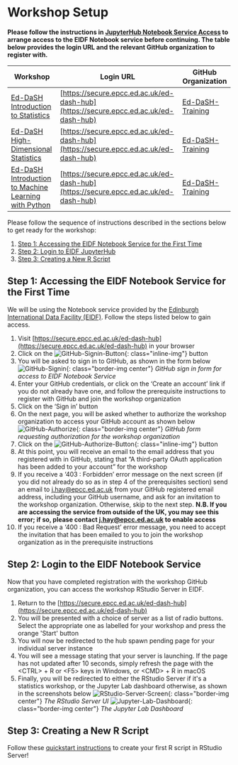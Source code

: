 # Workshop Setup

**Please follow the instructions in [JupyterHub Notebook Service Access](/eidf-docs/access/workshops/jhub-git#ed-dash-workshops)
to arrange access to the EIDF Notebook service before continuing. The table below provides the login URL and the relevant
GitHub organization to register with.**

| Workshop                                                                                                              | Login URL                                                                            | GitHub Organization                                     |
|-----------------------------------------------------------------------------------------------------------------------|--------------------------------------------------------------------------------------|---------------------------------------------------------|
| [Ed-DaSH Introduction to Statistics](https://edcarp.github.io/2022-05-03_ed-dash_intro-statistics)                    | [https://secure.epcc.ed.ac.uk/ed-dash-hub](https://secure.epcc.ed.ac.uk/ed-dash-hub) | [Ed-DaSH-Training](https://github.com/Ed-DaSH-Training) |
| [Ed-DaSH High-Dimensional Statistics](https://edcarp.github.io/2022-05-17_ed-dash_high-dim-stats)                     | [https://secure.epcc.ed.ac.uk/ed-dash-hub](https://secure.epcc.ed.ac.uk/ed-dash-hub) | [Ed-DaSH-Training](https://github.com/Ed-DaSH-Training) |
| [Ed-DaSH Introduction to Machine Learning with Python](https://edcarp.github.io/2022-08-23_ed-dash_machine_learning/) | [https://secure.epcc.ed.ac.uk/ed-dash-hub](https://secure.epcc.ed.ac.uk/ed-dash-hub) | [Ed-DaSH-Training](https://github.com/Ed-DaSH-Training) |

Please follow the sequence of instructions described in the sections below to get ready for the workshop:

1. [Step 1: Accessing the EIDF Notebook Service for the First Time](#step-1-accessing-the-eidf-notebook-service-for-the-first-time)
1. [Step 2: Login to EIDF JupyterHub](#step-2-login-to-the-eidf-notebook-service)
1. [Step 3: Creating a New R Script](#step-3-creating-a-new-r-script)

## Step 1: Accessing the EIDF Notebook Service for the First Time

We will be using the Notebook service provided by the [Edinburgh International Data Facility
(EIDF)](https://www.ed.ac.uk/edinburgh-international-data-facility). Follow the steps listed below to gain
access.

1. Visit [https://secure.epcc.ed.ac.uk/ed-dash-hub](https://secure.epcc.ed.ac.uk/ed-dash-hub) in your browser
1. Click on the ![GitHub-Signin-Button](/eidf-docs/images/access/github-signin-btn.png){: class="inline-img"} button
1. You will be asked to sign in to GitHub, as shown in the form below
   ![GitHub-Signin](/eidf-docs/images/access/github-signin.png){: class="border-img center"}
   *GitHub sign in form for access to EIDF Notebook Service*
1. Enter your GitHub credentials, or click on the ‘Create an account’ link if you do not already have one, and follow
   the prerequisite instructions to register with GitHub and join the workshop organization
1. Click on the ‘Sign in’ button
1. On the next page, you will be asked whether to authorize the workshop organization to access your GitHub account as
   shown below
   ![GitHub-Authorize](/eidf-docs/images/access/github-authorize.png){: class="border-img center"}
   *GitHub form requesting authorization for the workshop organization*
1. Click on the ![GitHub-Authorize-Button](/eidf-docs/images/access/authorize-btn.png){: class="inline-img"} button
1. At this point, you will receive an email to the email address that you registered with in GitHub, stating that
   “A third-party OAuth application has been added to your account” for the workshop
1. If you receive a ‘403 : Forbidden’ error message on the next screen (if you did not already do so as in step 4 of the
    prerequisites section) send an email to [j.hay@epcc.ed.ac.uk](mailto:j.hay@epcc.ed.ac.uk) from your GitHub registered
    email address, including your GitHub username, and ask for an invitation to the workshop organization. Otherwise, skip
    to the next step. **N.B. If you are accessing the service from outside of the UK, you may see this error; if so, please
    contact [j.hay@epcc.ed.ac.uk](mailto:j.hay@epcc.ed.ac.uk) to enable access**
1. If you receive a ‘400 : Bad Request’ error message, you need to accept the invitation that has been emailed to you
    to join the workshop organization as in the prerequisite instructions

## Step 2: Login to the EIDF Notebook Service

Now that you have completed registration with the workshop GitHub organization, you can access the workshop RStudio
Server in EIDF.

1. Return to the [https://secure.epcc.ed.ac.uk/ed-dash-hub](https://secure.epcc.ed.ac.uk/ed-dash-hub)
1. You will be presented with a choice of server as a list of radio buttons. Select the appropriate one as labelled for
   your workshop and press the orange 'Start' button
1. You will now be redirected to the hub spawn pending page for your individual server instance
1. You will see a message stating that your server is launching. If the page has not updated after 10 seconds, simply
   refresh the page with the &lt;CTRL&gt; + R or &lt;F5&gt; keys in Windows, or &lt;CMD&gt; + R in macOS
1. Finally, you will be redirected to either the RStudio Server if it's a statistics workshop, or the Jupyter Lab
   dashboard otherwise, as shown in the screenshots below
   ![RStudio-Server-Screen](/eidf-docs/images/access/rstudio-server-screen.png){: class="border-img center"}
   *The RStudio Server UI*
   ![Jupyter-Lab-Dashboard](/eidf-docs/images/access/jupyterlab-dashboard.png){: class="border-img center"}
   *The Jupyter Lab Dashboard*

## Step 3: Creating a New R Script

Follow these [quickstart instructions](/eidf-docs/services/rstudioserver/quickstart#creating-a-new-r-script) to create your first
R script in RStudio Server!
